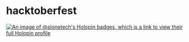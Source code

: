 # hacktoberfest
[![An image of @slonetech's Holopin badges, which is a link to view their full Holopin profile](https://holopin.me/slonetech)](https://holopin.io/@slonetech)
